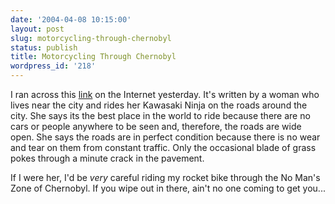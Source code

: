 ```yaml
---
date: '2004-04-08 10:15:00'
layout: post
slug: motorcycling-through-chernobyl
status: publish
title: Motorcycling Through Chernobyl
wordpress_id: '218'
---
```


I ran across this [link](http://www.kiddofspeed.com/chapter1.html) on the Internet yesterday. It's written by a woman who lives near the city and rides her Kawasaki Ninja on the roads around the city. She says its the best place in the world to ride because there are no cars or people anywhere to be seen and, therefore, the roads are wide open. She says the roads are in perfect condition because there is no wear and tear on them from constant traffic. Only the occasional blade of grass pokes through a minute crack in the pavement.  

  

If I were her, I'd be *very* careful riding my rocket bike through the No Man's Zone of Chernobyl. If you wipe out in there, ain't no one coming to get you...

